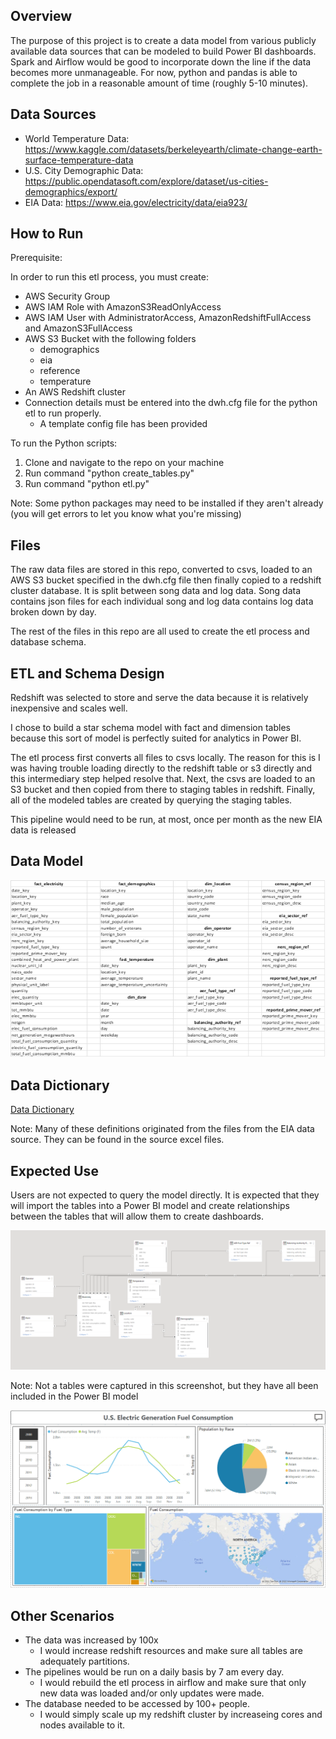 ## Overview

The purpose of this project is to create a data model from various publicly available data sources that can be modeled to build Power BI dashboards. Spark and Airflow would be good to incorporate down the line if the data becomes more unmanageable. For now, python and pandas is able to complete the job in a reasonable amount of time (roughly 5-10 minutes).

## Data Sources

* World Temperature Data: https://www.kaggle.com/datasets/berkeleyearth/climate-change-earth-surface-temperature-data
* U.S. City Demographic Data: https://public.opendatasoft.com/explore/dataset/us-cities-demographics/export/
* EIA Data: https://www.eia.gov/electricity/data/eia923/

## How to Run

Prerequisite:

In order to run this etl process, you must create: 

* AWS Security Group
* AWS IAM Role with AmazonS3ReadOnlyAccess
* AWS IAM User with AdministratorAccess, AmazonRedshiftFullAccess and AmazonS3FullAccess
* AWS S3 Bucket with the following folders
	* demographics
	* eia
	* reference
	* temperature
* An AWS Redshift cluster
* Connection details must be entered into the dwh.cfg file for the python etl to run properly.
	* A template config file has been provided

To run the Python scripts: 

1. Clone and navigate to the repo on your machine
2. Run command "python create_tables.py"
3. Run command "python etl.py"

Note: Some python packages may need to be installed if they aren't already (you will get errors to let you know what you're missing)

## Files

The raw data files are stored in this repo, converted to csvs, loaded to an AWS S3 bucket specified in the dwh.cfg file then finally copied to a redshift cluster database. It is split between song data and log data. Song data contains json files for each individual song and log data contains log data broken down by day.

The rest of the files in this repo are all used to create the etl process and database schema.

## ETL and Schema Design

Redshift was selected to store and serve the data because it is relatively inexpensive and scales well.

I chose to build a star schema model with fact and dimension tables because this sort of model is perfectly suited for analytics in Power BI. 

The etl process first converts all files to csvs locally. The reason for this is I was having trouble loading directly to the redshift table or s3 directly and this intermediary step helped resolve that. Next, the csvs are loaded to an S3 bucket and then copied from there to staging tables in redshift. Finally, all of the modeled tables are created by querying the staging tables.

This pipeline would need to be run, at most, once per month as the new EIA data is released

## Data Model

![alt text](https://github.com/jamesrobsn/udacity-dend-jr/blob/master/model.png?raw=true)

## Data Dictionary

[Data Dictionary](https://github.com/jamesrobsn/udacity-dend-jr/blob/master/data_dictionary.xlsx)

Note: Many of these definitions originated from the files from the EIA data source. They can be found in the source excel files.

## Expected Use

Users are not expected to query the model directly. It is expected that they will import the tables into a Power BI model and create relationships between the tables that will allow them to create dashboards.

![alt text](https://github.com/jamesrobsn/udacity-dend-jr/blob/master/expected_use_case.png?raw=true)

Note: Not a tables were captured in this screenshot, but they have all been included in the Power BI model

![alt text](https://github.com/jamesrobsn/udacity-dend-jr/blob/master/expected_use_dashboard.png?raw=true)

## Other Scenarios

* The data was increased by 100x
    * I would increase redshift resources and make sure all tables are adequately partitions.
* The pipelines would be run on a daily basis by 7 am every day.
    * I would rebuild the etl process in airflow and make sure that only new data was loaded and/or only updates were made.
* The database needed to be accessed by 100+ people.
    * I would simply scale up my redshift cluster by increaseing cores and nodes available to it.